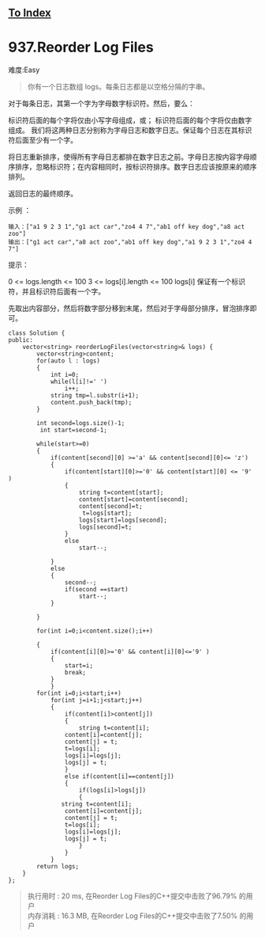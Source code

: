 [To Index](/index.md)
---
# 937.Reorder Log Files
难度:Easy
>  你有一个日志数组 logs。每条日志都是以空格分隔的字串。

对于每条日志，其第一个字为字母数字标识符。然后，要么：

标识符后面的每个字将仅由小写字母组成，或；
标识符后面的每个字将仅由数字组成。
我们将这两种日志分别称为字母日志和数字日志。保证每个日志在其标识符后面至少有一个字。

将日志重新排序，使得所有字母日志都排在数字日志之前。字母日志按内容字母顺序排序，忽略标识符；在内容相同时，按标识符排序。数字日志应该按原来的顺序排列。

返回日志的最终顺序。

 

示例 ：
```
输入：["a1 9 2 3 1","g1 act car","zo4 4 7","ab1 off key dog","a8 act zoo"]
输出：["g1 act car","a8 act zoo","ab1 off key dog","a1 9 2 3 1","zo4 4 7"]
```
 

提示：

0 <= logs.length <= 100
3 <= logs[i].length <= 100
logs[i] 保证有一个标识符，并且标识符后面有一个字。

先取出内容部分，然后将数字部分移到末尾，然后对于字母部分排序，冒泡排序即可。  

```
class Solution {
public:
    vector<string> reorderLogFiles(vector<string>& logs) {
        vector<string>content;
        for(auto l : logs)
        {
            int i=0;
            while(l[i]!=' ')
                i++;
            string tmp=l.substr(i+1);
            content.push_back(tmp);
        }
       
        int second=logs.size()-1;
         int start=second-1;
        
        while(start>=0)
        {
            if(content[second][0] >='a' && content[second][0]<= 'z')         
            {
                if(content[start][0]>='0' && content[start][0] <= '9' )
                {
                    string t=content[start];
                    content[start]=content[second];
                    content[second]=t;
                     t=logs[start];
                    logs[start]=logs[second];
                    logs[second]=t;
                }
                else
                    start--;
                
            }
            else 
            {
                second--;
                if(second ==start)
                    start--;
            }
            
        }
        
        for(int i=0;i<content.size();i++)
            
        {
            if(content[i][0]>='0' && content[i][0]<='9' ) 
            {
                start=i;
                break;
            }
            }
        for(int i=0;i<start;i++)
            for(int j=i+1;j<start;j++)
            {
                if(content[i]>content[j])
                {
                    string t=content[i];
                content[i]=content[j];
                content[j] = t; 
                t=logs[i];
                logs[i]=logs[j];
                logs[j] = t; 
                }
                else if(content[i]==content[j])
                {
                    if(logs[i]>logs[j])
                    {
               string t=content[i];
                content[i]=content[j];
                content[j] = t; 
                t=logs[i];
                logs[i]=logs[j];
                logs[j] = t; 
                    }
                }
            }
        return logs;
    }
};
```

> 执行用时 : 20 ms, 在Reorder Log Files的C++提交中击败了96.79% 的用户  
内存消耗 : 16.3 MB, 在Reorder Log Files的C++提交中击败了7.50% 的用户
